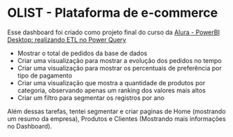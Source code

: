 # OLIST - Plataforma de e-commerce

Esse dashboard foi criado como projeto final do curso da [Alura - PowerBI Desktop: realizando ETL no Power Query](https://cursos.alura.com.br/course/power-bi-desktop-realizando-etl-power-query)

* Mostrar o total de pedidos da base de dados
* Criar uma visualização para mostrar a evolução dos pedidos no tempo
* Criar uma visualização para mostrar os percentuais de preferência por tipo de pagamento
* Criar uma visualização que mostra a quantidade de produtos por categoria, observando apenas um ranking dos valores mais altos
* Criar um filtro para segmentar os registros por ano

Além dessas tarefas, tentei segmentar e criar paginas de Home (mostrando um resumo da empresa), Produtos e Clientes (Mostrando mais informações no Dashboard).
